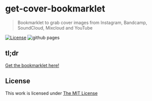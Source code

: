 # get-cover-bookmarklet

> Bookmarklet to grab cover images from Instagram, Bandcamp, SoundCloud, Mixcloud and YouTube

[![License](https://img.shields.io/github/license/idleberg/get-cover-bookmarklet?color=blue&style=for-the-badge)](https://github.com/idleberg/get-cover-bookmarklet/blob/main/LICENSE)
![github pages](https://img.shields.io/github/actions/workflow/status/idleberg/get-cover-bookmarklet/gh-pages.yml?style=for-the-badge)

## tl;dr

[Get the bookmarklet here!](https://idleberg.github.io/get-cover-bookmarklet/)

## License

This work is licensed under [The MIT License](LICENSE)
